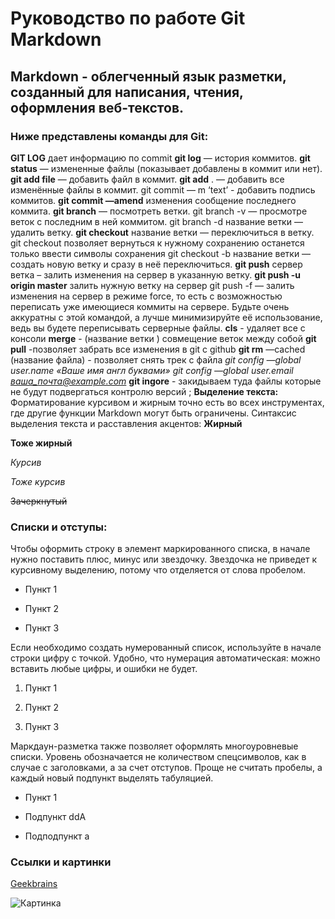 # Руководство по работе Git Markdown #
## Markdown - облегченный язык разметки, созданный для написания, чтения, оформления веб-текстов. ##
### Ниже представлены команды для Git: ###

**GIT LOG** дает информацию по commit
**git log** — история коммитов.
**git status** — измененные файлы (показывает добавлены в коммит или нет).
**git add file** — добавить файл в коммит.
**git add** . — добавить все изменённые файлы в коммит. git commit — m ‘text’ - добавить подпись коммитов.
**git commit —amend** изменения сообщение последнего коммита.
**git branch** — посмотреть ветки. git branch -v — просмотре веток с последним в ней коммитом. git branch -d название ветки — удалить ветку.
**git checkout** название ветки — переключиться в ветку. git checkout позволяет вернуться к нужному сохранению останется только ввести символы сохранения git checkout -b название ветки — создать новую ветку и сразу в неё переключиться. **git push** сервер ветка – залить изменения на сервер в указанную ветку.
**git push -u origin master** залить нужную ветку на сервер git push -f — залить изменения на сервер в режиме force, то есть с возможностью переписать уже имеющиеся коммиты на сервере. Будьте очень аккуратны с этой командой, а лучше минимизируйте её использование, ведь вы будете переписывать серверные файлы.
**cls** - удаляет все с консоли
**merge** - (название ветки ) совмещение веток между собой
**git pull** -позволяет забрать все изменения в git с github
**git rm** —cached (название файла) - позволяет снять трек с файла
*git config —global user.name «Ваше имя англ буквами»*
*git config —global user.email ваша_почта@example.com*
**git ingore** - закидываем туда файлы которые не будут подвергаться контролю версий ;
**Выделение текста:**
Форматирование курсивом и жирным точно есть во всех инструментах, где другие функции Markdown могут быть ограничены.
Синтаксис выделения текста и расставления акцентов:
__Жирный__


**Тоже жирный**


*Курсив*


_Тоже курсив_


~~Зачеркнутый~~

### Списки и отступы: ###
Чтобы оформить строку в элемент маркированного списка, в начале нужно поставить плюс, минус или звездочку. Звездочка не приведет к курсивному выделению, потому что отделяется от слова пробелом.
- Пункт 1

- Пункт 2

- Пункт 3

Если необходимо создать нумерованный список, используйте в начале строки цифру с точкой. Удобно, что нумерация автоматическая: можно вставить любые цифры, и ошибки не будет.
1. Пункт 1

2. Пункт 2

3. Пункт 3

Маркдаун-разметка также позволяет оформлять многоуровневые списки. Уровень обозначается не количеством спецсимволов, как в случае с заголовками, а за счет отступов. Проще не считать пробелы, а каждый новый подпункт выделять табуляцией.
- Пункт 1
- Подпункт ddA

- Подподпункт a


### Ссылки и картинки ###
[Geekbrains](https://gb.ru/)

![Картинка](love_box_icon_227664.svg)
